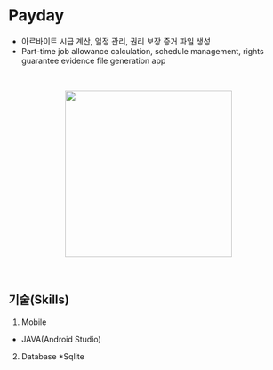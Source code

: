 # Payday
* 아르바이트 시급 계산, 일정 관리, 권리 보장 증거 파일 생성 
* Part-time job allowance calculation, schedule management, rights guarantee evidence file generation app

<br>

<p align="center">
<img src="https://user-images.githubusercontent.com/73435545/104396424-fee37000-558d-11eb-8030-a7a1a1103037.PNG" width="300px" height="300px"/>
</p>

<br>

기술(Skills)
------------
1. Mobile
* JAVA(Android Studio)

2. Database
*Sqlite
